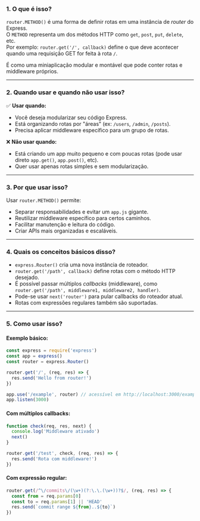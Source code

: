 ### **1. O que é isso?**

`router.METHOD()` é uma forma de definir rotas em uma instância de *router* do Express.  
O `METHOD` representa um dos métodos HTTP como `get`, `post`, `put`, `delete`, etc.  
Por exemplo: `router.get('/', callback)` define o que deve acontecer quando uma requisição GET for feita à rota `/`.

É como uma miniaplicação modular e montável que pode conter rotas e middleware próprios.

---

### **2. Quando usar e quando não usar isso?**

✅ **Usar quando:**
- Você deseja modularizar seu código Express.
- Está organizando rotas por "áreas" (ex: `/users`, `/admin`, `/posts`).
- Precisa aplicar middleware específico para um grupo de rotas.

❌ **Não usar quando:**
- Está criando um app muito pequeno e com poucas rotas (pode usar direto `app.get()`, `app.post()`, etc).
- Quer usar apenas rotas simples e sem modularização.

---

### **3. Por que usar isso?**

Usar `router.METHOD()` permite:
- Separar responsabilidades e evitar um `app.js` gigante.
- Reutilizar middleware específico para certos caminhos.
- Facilitar manutenção e leitura do código.
- Criar APIs mais organizadas e escaláveis.

---

### **4. Quais os conceitos básicos disso?**

- `express.Router()` cria uma nova instância de roteador.
- `router.get('/path', callback)` define rotas com o método HTTP desejado.
- É possível passar múltiplos *callbacks* (middleware), como `router.get('/path', middleware1, middleware2, handler)`.
- Pode-se usar `next('router')` para pular callbacks do roteador atual.
- Rotas com expressões regulares também são suportadas.

---

### **5. Como usar isso?**

#### **Exemplo básico:**
```js
const express = require('express')
const app = express()
const router = express.Router()

router.get('/', (req, res) => {
  res.send('Hello from router!')
})

app.use('/example', router) // acessível em http://localhost:3000/example
app.listen(3000)
```

#### **Com múltiplos callbacks:**
```js
function check(req, res, next) {
  console.log('Middleware ativado')
  next()
}

router.get('/test', check, (req, res) => {
  res.send('Rota com middleware!')
})
```

#### **Com expressão regular:**
```js
router.get(/^\/commits\/(\w+)(?:\.\.(\w+))?$/, (req, res) => {
  const from = req.params[0]
  const to = req.params[1] || 'HEAD'
  res.send(`commit range ${from}..${to}`)
})
```
